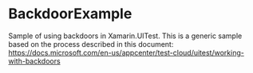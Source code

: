 # BackdoorExample
Sample of using backdoors in Xamarin.UITest. This is a generic sample based on the process described in this document:
https://docs.microsoft.com/en-us/appcenter/test-cloud/uitest/working-with-backdoors